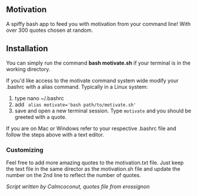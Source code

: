 ## Motivation
A spiffy bash app to feed you with motivation from your command line!
With over 300 quotes chosen at random.

## Installation
You can simply run the command **bash motivate.sh** if your terminal is in the working directory.

If you'd like access to the motivate command system wide modify your .bashrc with a alias command. Typically in a Linux system:

1. type nano ~/.bashrc
2. add  ``` alias motivate='bash path/to/motivate.sh'```
3. save and open a new terminal session. Type ```motivate``` and you should be greeted with a quote.

If you are on Mac or Windows refer to your respective .bashrc file and follow the steps above with a text editor.

### Customizing

Feel free to add more amazing quotes to the motivation.txt file. Just keep the text file in the same director as the motivation.sh file and update the number on the 2nd line to reflect the number of quotes.

*Script written by Calmcoconut, quotes file from erossignon*

